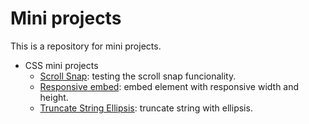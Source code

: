 # Mini projects

This is a repository for mini projects.

- CSS mini projects
   - [Scroll Snap](css-scroll-snap): testing the scroll snap funcionality.
   - [Responsive embed](responsive-embed): embed element with responsive width and height.
   - [Truncate String Ellipsis](truncate-string-ellipsis): truncate string with ellipsis.

